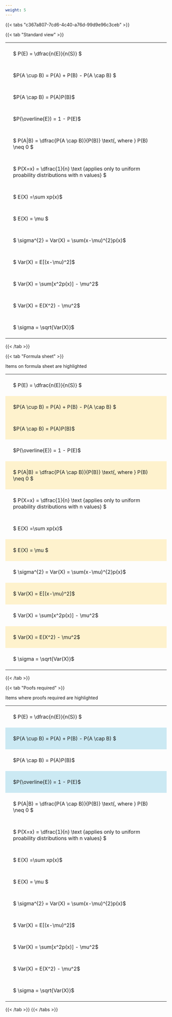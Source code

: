```yaml
---
weight: 5
---
```


{{< tabs "c367a807-7cd6-4c40-a76d-99d9e96c3ceb" >}}

{{< tab "Standard view" >}}

<style type="text/css">
#T_b6fea th.col_heading {
  text-align: left;
  font-size: 1em;
}
#T_b6fea td {
  text-align: left;
  font-size: 1em;
  padding: 1.5em;
}
</style>
<table id="T_b6fea">
  <thead>
  </thead>
  <tbody>
    <tr>
      <td id="T_b6fea_row0_col0" class="data row0 col0" >$ P(E) = \dfrac{n(E)}{n(S)} $</td>
    </tr>
    <tr>
      <td id="T_b6fea_row1_col0" class="data row1 col0" >$P(A \cup B) = P(A) + P(B) - P(A \cap B) $</td>
    </tr>
    <tr>
      <td id="T_b6fea_row2_col0" class="data row2 col0" >$P(A \cap B)  = P(A)P(B)$</td>
    </tr>
    <tr>
      <td id="T_b6fea_row3_col0" class="data row3 col0" >$P(\overline{E}) = 1 - P(E)$</td>
    </tr>
    <tr>
      <td id="T_b6fea_row4_col0" class="data row4 col0" >$ P(A|B) = \dfrac{P(A \cap B)}{P(B)} \text{, where } P(B) \neq 0 $</td>
    </tr>
    <tr>
      <td id="T_b6fea_row5_col0" class="data row5 col0" >$ P(X=x) =  \dfrac{1}{n} 
\text {applies only to uniform proability distributions with n values} $</td>
    </tr>
    <tr>
      <td id="T_b6fea_row6_col0" class="data row6 col0" >$ E(X) =\sum xp(x)$</td>
    </tr>
    <tr>
      <td id="T_b6fea_row7_col0" class="data row7 col0" >$ E(X) = \mu $</td>
    </tr>
    <tr>
      <td id="T_b6fea_row8_col0" class="data row8 col0" >$ \sigma^{2} = Var(X) = \sum(x-\mu)^{2}p(x)$</td>
    </tr>
    <tr>
      <td id="T_b6fea_row9_col0" class="data row9 col0" >$ Var(X) = E[(x-\mu)^2]$</td>
    </tr>
    <tr>
      <td id="T_b6fea_row10_col0" class="data row10 col0" >$ Var(X) = \sum[x^2p(x)] - \mu^2$</td>
    </tr>
    <tr>
      <td id="T_b6fea_row11_col0" class="data row11 col0" >$ Var(X) = E(X^2) - \mu^2$</td>
    </tr>
    <tr>
      <td id="T_b6fea_row12_col0" class="data row12 col0" >$ \sigma = \sqrt{Var(X)}$</td>
    </tr>
  </tbody>
</table>
{{< /tab >}}

{{< tab "Formula sheet" >}}

Items on formula sheet are highlighted 
<br>
<style type="text/css">
#T_cfe64 th.col_heading {
  text-align: left;
  font-size: 1em;
}
#T_cfe64 td {
  text-align: left;
  font-size: 1em;
  padding: 1.5em;
}
#T_cfe64_row0_col0, #T_cfe64_row3_col0, #T_cfe64_row5_col0, #T_cfe64_row6_col0, #T_cfe64_row8_col0, #T_cfe64_row10_col0, #T_cfe64_row12_col0 {
  background-color: rgba(0,0,0,0);
}
#T_cfe64_row1_col0, #T_cfe64_row2_col0, #T_cfe64_row4_col0, #T_cfe64_row7_col0, #T_cfe64_row9_col0, #T_cfe64_row11_col0 {
  background-color: rgba(255,194,10, 0.2);
}
</style>
<table id="T_cfe64">
  <thead>
  </thead>
  <tbody>
    <tr>
      <td id="T_cfe64_row0_col0" class="data row0 col0" >$ P(E) = \dfrac{n(E)}{n(S)} $</td>
    </tr>
    <tr>
      <td id="T_cfe64_row1_col0" class="data row1 col0" >$P(A \cup B) = P(A) + P(B) - P(A \cap B) $</td>
    </tr>
    <tr>
      <td id="T_cfe64_row2_col0" class="data row2 col0" >$P(A \cap B)  = P(A)P(B)$</td>
    </tr>
    <tr>
      <td id="T_cfe64_row3_col0" class="data row3 col0" >$P(\overline{E}) = 1 - P(E)$</td>
    </tr>
    <tr>
      <td id="T_cfe64_row4_col0" class="data row4 col0" >$ P(A|B) = \dfrac{P(A \cap B)}{P(B)} \text{, where } P(B) \neq 0 $</td>
    </tr>
    <tr>
      <td id="T_cfe64_row5_col0" class="data row5 col0" >$ P(X=x) =  \dfrac{1}{n} 
\text {applies only to uniform proability distributions with n values} $</td>
    </tr>
    <tr>
      <td id="T_cfe64_row6_col0" class="data row6 col0" >$ E(X) =\sum xp(x)$</td>
    </tr>
    <tr>
      <td id="T_cfe64_row7_col0" class="data row7 col0" >$ E(X) = \mu $</td>
    </tr>
    <tr>
      <td id="T_cfe64_row8_col0" class="data row8 col0" >$ \sigma^{2} = Var(X) = \sum(x-\mu)^{2}p(x)$</td>
    </tr>
    <tr>
      <td id="T_cfe64_row9_col0" class="data row9 col0" >$ Var(X) = E[(x-\mu)^2]$</td>
    </tr>
    <tr>
      <td id="T_cfe64_row10_col0" class="data row10 col0" >$ Var(X) = \sum[x^2p(x)] - \mu^2$</td>
    </tr>
    <tr>
      <td id="T_cfe64_row11_col0" class="data row11 col0" >$ Var(X) = E(X^2) - \mu^2$</td>
    </tr>
    <tr>
      <td id="T_cfe64_row12_col0" class="data row12 col0" >$ \sigma = \sqrt{Var(X)}$</td>
    </tr>
  </tbody>
</table>
{{< /tab >}}

{{< tab "Poofs required" >}}

Items where proofs required are highlighted 
<br>
<style type="text/css">
#T_e930e th.col_heading {
  text-align: left;
  font-size: 1em;
}
#T_e930e td {
  text-align: left;
  font-size: 1em;
  padding: 1.5em;
}
#T_e930e_row0_col0, #T_e930e_row2_col0, #T_e930e_row4_col0, #T_e930e_row5_col0, #T_e930e_row6_col0, #T_e930e_row7_col0, #T_e930e_row8_col0, #T_e930e_row9_col0, #T_e930e_row10_col0, #T_e930e_row11_col0, #T_e930e_row12_col0 {
  background-color: rgba(0,0,0,0);
}
#T_e930e_row1_col0, #T_e930e_row3_col0 {
  background-color: rgba(0,150,200, 0.2);
}
</style>
<table id="T_e930e">
  <thead>
  </thead>
  <tbody>
    <tr>
      <td id="T_e930e_row0_col0" class="data row0 col0" >$ P(E) = \dfrac{n(E)}{n(S)} $</td>
    </tr>
    <tr>
      <td id="T_e930e_row1_col0" class="data row1 col0" >$P(A \cup B) = P(A) + P(B) - P(A \cap B) $</td>
    </tr>
    <tr>
      <td id="T_e930e_row2_col0" class="data row2 col0" >$P(A \cap B)  = P(A)P(B)$</td>
    </tr>
    <tr>
      <td id="T_e930e_row3_col0" class="data row3 col0" >$P(\overline{E}) = 1 - P(E)$</td>
    </tr>
    <tr>
      <td id="T_e930e_row4_col0" class="data row4 col0" >$ P(A|B) = \dfrac{P(A \cap B)}{P(B)} \text{, where } P(B) \neq 0 $</td>
    </tr>
    <tr>
      <td id="T_e930e_row5_col0" class="data row5 col0" >$ P(X=x) =  \dfrac{1}{n} 
\text {applies only to uniform proability distributions with n values} $</td>
    </tr>
    <tr>
      <td id="T_e930e_row6_col0" class="data row6 col0" >$ E(X) =\sum xp(x)$</td>
    </tr>
    <tr>
      <td id="T_e930e_row7_col0" class="data row7 col0" >$ E(X) = \mu $</td>
    </tr>
    <tr>
      <td id="T_e930e_row8_col0" class="data row8 col0" >$ \sigma^{2} = Var(X) = \sum(x-\mu)^{2}p(x)$</td>
    </tr>
    <tr>
      <td id="T_e930e_row9_col0" class="data row9 col0" >$ Var(X) = E[(x-\mu)^2]$</td>
    </tr>
    <tr>
      <td id="T_e930e_row10_col0" class="data row10 col0" >$ Var(X) = \sum[x^2p(x)] - \mu^2$</td>
    </tr>
    <tr>
      <td id="T_e930e_row11_col0" class="data row11 col0" >$ Var(X) = E(X^2) - \mu^2$</td>
    </tr>
    <tr>
      <td id="T_e930e_row12_col0" class="data row12 col0" >$ \sigma = \sqrt{Var(X)}$</td>
    </tr>
  </tbody>
</table>
{{< /tab >}}
{{< /tabs >}}